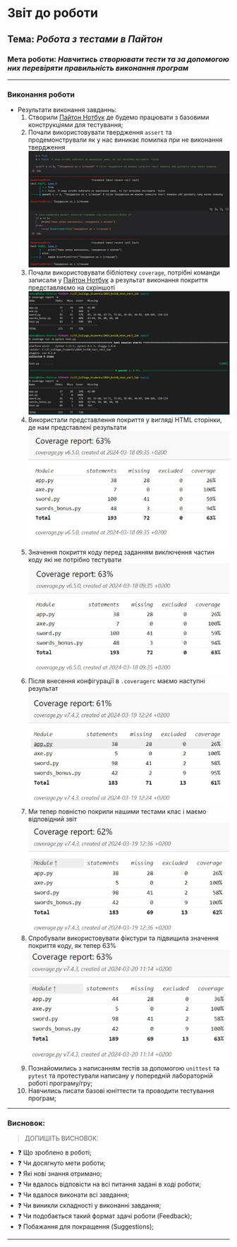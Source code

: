# Звіт до роботи
## Тема: _Робота з тестами в Пайтон_
### Мета роботи: _Навчитись створювати тести та за допомогою них перевіряти правильність виконання програм_

---
### Виконання роботи
* Результати виконання завданнь:
    1. Створили [Пайтон Нотбук](./nb.ipynb) де будемо працювати з базовими конструкціями для тестування;
    1. Почали використовувати твердження `assert` та продемонстрували як у нас виникає помилка при не виконання твердження ![](./assertion_error.jpg)
    1. Почали використовувати бібліотеку `coverage`, потрібні команди записали у [Пайтон Нотбук](./nb.ipynb) а результат виконання покриття представляємо на скріншоті ![](./coverage_report.jpg)
    1. Використали представлення покриття у вигляді HTML сторінки, де нам представлені результати ![](./coverage_html.jpg)
    1. Значення покриття коду перед заданням виключення частин коду які не потрібно тестувати ![](./coverage_before_excludes.jpg)
    1. Після внесення конфігурації в `.coveragerc` маємо наступні результат ![](./coverage_after_exclude.jpg)
    1. Ми тепер повністю покрили нашими тестами клас [](./swords_bonus.py) і маємо відповідний звіт ![](./cover_full_swords_bonus.jpg)
    1. Спробували використовувати фікстури та підвищила значення покриття коду, як тепер 63% ![](./coverage_after_fixtures.jpg)
    1. Познайомились з написанням тестів за допомогою `unittest` та `pytest` та протестували написану у попередній лабораторній роботі програму/гру;
    1. Навчились писати базові юніттести та проводити тестування програм;

---
### Висновок:
> ДОПИШІТЬ ВИСНОВОК:

- :question: Що зроблено в роботі;
- :question: Чи досягнуто мети роботи;
- :question: Які нові знання отримано;
- :question: Чи вдалось відповісти на всі питання задані в ході роботи;
- :question: Чи вдалося виконати всі завдання;
- :question: Чи виникли складності у виконанні завдання;
- :question: Чи подобається такий формат здачі роботи (Feedback);
- :question: Побажання для покращення (Suggestions);

---